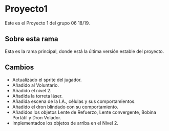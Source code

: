 ﻿# Proyecto1

Este es el Proyecto 1 del grupo 06 18/19.

## Sobre esta rama

Esta es la rama principal, donde está la última versión estable del proyecto.

## Cambios

- Actualizado el sprite del jugador.
- Añadido al Voluntario.
- Añadido el nivel 2.
- Añadida la torreta láser.
- Añadida escena de la I.A., células y sus comportamientos.
- Añadido el dron blindado con su comportamiento.
- Añadidos los objetos Lente de Refuerzo, Lente convergente, Bobina Portátil y Dron Volador.
- Implementados los objetos de arriba en el Nivel 2.
